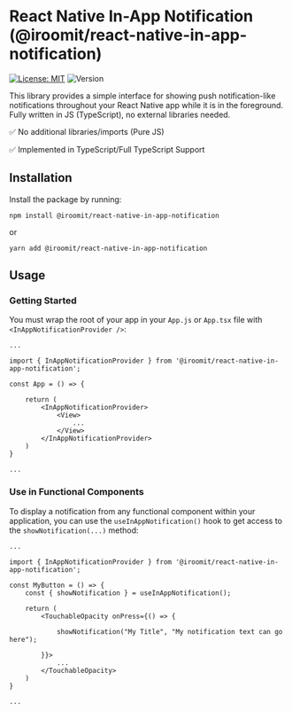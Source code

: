 # React Native In-App Notification (@iroomit/react-native-in-app-notification)

[![License: MIT](https://img.shields.io/badge/License-MIT-brightgreen.svg)](https://opensource.org/licenses/MPL-2.0)
![Version](https://img.shields.io/badge/Version-1.0.0-blue)

This library provides a simple interface for showing push notification-like notifications throughout your React Native app while it is in the foreground. Fully written in JS (TypeScript), no external libraries needed.

✅ No additional libraries/imports (Pure JS)

✅ Implemented in TypeScript/Full TypeScript Support

## Installation

Install the package by running:

```
npm install @iroomit/react-native-in-app-notification
```

or

```
yarn add @iroomit/react-native-in-app-notification
```

## Usage

### Getting Started

You must wrap the root of your app in your ```App.js``` or ```App.tsx``` file with ```<InAppNotificationProvider />```:

```
...

import { InAppNotificationProvider } from '@iroomit/react-native-in-app-notification';

const App = () => {

    return (
        <InAppNotificationProvider>
            <View>
                ...
            </View>
        </InAppNotificationProvider>
    )
}

...
```

### Use in Functional Components

To display a notification from any functional component within your application, you can use the ```useInAppNotification()``` hook to get access to the ```showNotification(...)``` method:

```
...

import { InAppNotificationProvider } from '@iroomit/react-native-in-app-notification';

const MyButton = () => {
    const { showNotification } = useInAppNotification();

    return (
        <TouchableOpacity onPress={() => {

            showNotification("My Title", "My notification text can go here");
            
        }}>
            ...
        </TouchableOpacity>
    )
}

...
```